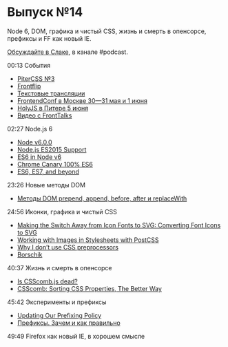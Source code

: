 # Выпуск №14

Node 6, DOM, графика и чистый CSS, жизнь и смерть в опенсорсе, префиксы и FF как новый IE.

[Обсуждайте в Слаке](http://slack.web-standards.ru), в канале #​podcast.

00:13 События

- [PiterCSS №3](https://pitercss.timepad.ru/event/318387/)
- [Frontflip](http://frontflip.me/)
- [Текстовые трансляции](https://twitter.com/webstandards_up)
- [FrontendConf в Москве 30—31 мая и 1 июня](http://frontendconf.ru/)
- [HolyJS в Питере 5 июня](http://holyjs.ru/)
- [Видео с FrontTalks](https://www.youtube.com/playlist?list=PLRdS-n5seLRoWZm8I5onZqU9m8HB_hg1S)

02:27 Node.js 6

- [Node v6.0.0](https://nodejs.org/en/blog/release/v6.0.0/)
- [Node.js ES2015 Support](http://node.green/)
- [ES6 in Node v6](https://www.redfin.com/blog/2016/04/es6-in-node-v6.html)
- [Chrome Canary 100% ES6](https://twitter.com/webstandards_ru/status/725278335677374464)
- [ES6, ES7, and beyond](http://v8project.blogspot.ru/2016/04/es6-es7-and-beyond.html)

23:26 Новые методы DOM

- [Методы DOM prepend, append, before, after и replaceWith](https://twitter.com/webstandards_ru/status/726018227948630017)

24:56 Иконки, графика и чистый CSS

- [Making the Switch Away from Icon Fonts to SVG: Converting Font Icons to SVG](https://sarasoueidan.com/blog/icon-fonts-to-svg/)
- [Working with Images in Stylesheets with PostCSS](https://css-tricks.com/images-in-postcss/)
- [Why I don’t use CSS preprocessors](http://www.456bereastreet.com/archive/201603/why_i_dont_use_css_preprocessors/)
- [Borschik](https://github.com/borschik/borschik)

40:37 Жизнь и смерть в опенсорсе

- [Is CSScomb.js dead?](https://github.com/csscomb/csscomb.js/issues/461)
- [CSScomb: Sorting CSS Properties, The Better Way](https://www.smashingmagazine.com/2012/10/csscomb-tool-sort-css-properties/)

45:42 Эксперименты и префиксы

- [Updating Our Prefixing Policy](https://webkit.org/blog/6131/updating-our-prefixing-policy/)
- [Префиксы. Зачем и как правильно](https://youtu.be/s0JDCEQDXI4)

49:49 Firefox как новый IE, в хорошем смысле
